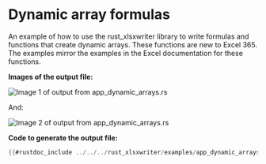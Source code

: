 # Dynamic array formulas

An example of how to use the rust_xlsxwriter library to write formulas and
functions that create dynamic arrays. These functions are new to Excel
365. The examples mirror the examples in the Excel documentation for these
functions.

**Images of the output file:**


![Image 1 of output from app_dynamic_arrays.rs](../../images/dynamic_arrays01.png)

And:

![Image 2 of output from app_dynamic_arrays.rs](../../images/dynamic_arrays02.png)

**Code to generate the output file:**

```rust
{{#rustdoc_include ../../../rust_xlsxwriter/examples/app_dynamic_arrays.rs:9:}}
```
